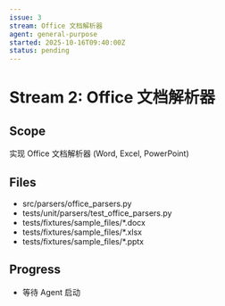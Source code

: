 ```yaml
---
issue: 3
stream: Office 文档解析器
agent: general-purpose
started: 2025-10-16T09:40:00Z
status: pending
---
```


# Stream 2: Office 文档解析器

## Scope
实现 Office 文档解析器 (Word, Excel, PowerPoint)

## Files
- src/parsers/office_parsers.py
- tests/unit/parsers/test_office_parsers.py
- tests/fixtures/sample_files/*.docx
- tests/fixtures/sample_files/*.xlsx
- tests/fixtures/sample_files/*.pptx

## Progress
- 等待 Agent 启动
